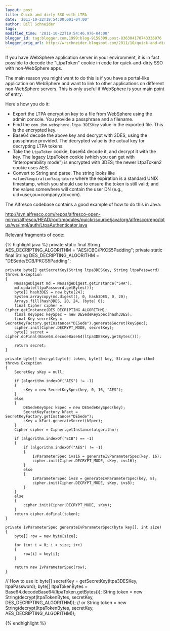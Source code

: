 ```yaml
---
layout: post
title: Quick and dirty SSO with LTPA
date: '2011-10-22T19:54:00.001-04:00'
author: Bill Schneider
tags: 
modified_time: '2011-10-22T19:54:46.976-04:00'
blogger_id: tag:blogger.com,1999:blog-9159309.post-836304170743336076
blogger_orig_url: http://wrschneider.blogspot.com/2011/10/quick-and-dirty-sso-with-ltpa.html
---
```


If you have WebSphere application server in your environment, it is in fact possible to decode the "LtpaToken" cookie in code for quick-and-dirty SSO with non-WebSphere apps.

The main reason you might want to do this is if you have a portal-like application on WebSphere and want to link to other applications on different non-WebSphere servers. This is only useful if WebSphere is your main point of entry.

Here's how you do it:

* Export the LTPA encryption key to a file from WebSphere using the admin console.  You provide a passphrase and a filename.
* Find the `com.ibm.websphere.ltpa.3DESKey` value in the exported file. This is the encrypted key.
* Base64 decode the above key and decrypt with 3DES, using the passphrase provided.  The decrypted value is the actual key for decrypting LTPA tokens.
* Take the `LtpaToken` cookie, base64 decode it, and decrypt it with the key. The legacy LtpaToken cookie (which you can get with "interoperability mode") is encrypted with 3DES; the newer LtpaToken2 cookie uses AES.
* Convert to String and parse.  The string looks like `values%expiration%signature` where the expiration is a standard UNIX timestamp, which you should use to ensure the token is still valid; and the values somewhere will contain the user DN (e.g., uid=user,ou=company,dc=com).  

The Alfresco codebase contains a good example of how to do this in Java: 

http://svn.alfresco.com/repos/alfresco-open-mirror/alfresco/HEAD/root/modules/quickr/source/java/org/alfresco/repo/lotus/ws/impl/auth/LtpaAuthenticator.java

Relevant fragments of code:

{% highlight java %}
    private static final String AES_DECRIPTING_ALGORITHM = "AES/CBC/PKCS5Padding";
    private static final String DES_DECRIPTING_ALGORITHM = "DESede/ECB/PKCS5Padding";

    private byte[] getSecretKey(String ltpa3DESKey, String ltpaPassword) throws Exception
    {
        MessageDigest md = MessageDigest.getInstance("SHA");    
        md.update(ltpaPassword.getBytes());
        byte[] hash3DES = new byte[24];
        System.arraycopy(md.digest(), 0, hash3DES, 0, 20);
        Arrays.fill(hash3DES, 20, 24, (byte) 0);
        final Cipher cipher = Cipher.getInstance(DES_DECRIPTING_ALGORITHM);        
        final KeySpec keySpec = new DESedeKeySpec(hash3DES);
        final Key secretKey = SecretKeyFactory.getInstance("DESede").generateSecret(keySpec);
        cipher.init(Cipher.DECRYPT_MODE, secretKey);
        byte[] secret = cipher.doFinal(Base64.decodeBase64(ltpa3DESKey.getBytes()));
        
        return secret;
    }
    
    private byte[] decrypt(byte[] token, byte[] key, String algorithm) throws Exception
    {
        SecretKey sKey = null;

        if (algorithm.indexOf("AES") != -1)
        {
            sKey = new SecretKeySpec(key, 0, 16, "AES");
        }
        else
        {
            DESedeKeySpec kSpec = new DESedeKeySpec(key);
            SecretKeyFactory kFact = SecretKeyFactory.getInstance("DESede");
            sKey = kFact.generateSecret(kSpec);
        }
        Cipher cipher = Cipher.getInstance(algorithm);

        if (algorithm.indexOf("ECB") == -1)
        {
            if (algorithm.indexOf("AES") != -1)
            {
                IvParameterSpec ivs16 = generateIvParameterSpec(key, 16);
                cipher.init(Cipher.DECRYPT_MODE, sKey, ivs16);
            }
            else
            {
                IvParameterSpec ivs8 = generateIvParameterSpec(key, 8);
                cipher.init(Cipher.DECRYPT_MODE, sKey, ivs8);
            }
        }
        else
        {
            cipher.init(Cipher.DECRYPT_MODE, sKey);
        }
        return cipher.doFinal(token);
    }
    
    private IvParameterSpec generateIvParameterSpec(byte key[], int size)
    {
        byte[] row = new byte[size];
        
        for (int i = 0; i < size; i++)
        {
            row[i] = key[i];
        }
        
        return new IvParameterSpec(row);
    }
// How to use it:
byte[] secretKey = getSecretKey(ltpa3DESKey, ltpaPassword);
byte[] ltpaTokenBytes = Base64.decodeBase64(ltpaToken.getBytes());
String token = new String(decrypt(ltpaTokenBytes, secretKey, DES_DECRIPTING_ALGORITHM));
// or
String token = new String(decrypt(ltpaTokenBytes, secretKey, AES_DECRIPTING_ALGORITHM));

{% endhighlight %}